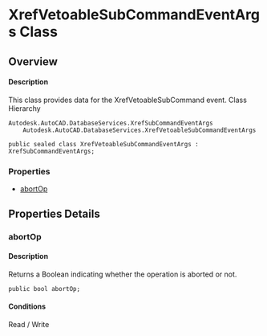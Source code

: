 # XrefVetoableSubCommandEventArgs Class

## Overview

#### Description
This class provides data for the XrefVetoableSubCommand event.
Class Hierarchy
```text
Autodesk.AutoCAD.DatabaseServices.XrefSubCommandEventArgs
    Autodesk.AutoCAD.DatabaseServices.XrefVetoableSubCommandEventArgs
```

```text
public sealed class XrefVetoableSubCommandEventArgs : XrefSubCommandEventArgs;
```

### Properties

- [abortOp](#abortop)


## Properties Details

### abortOp

#### Description
Returns a Boolean indicating whether the operation is aborted or not.
```text
public bool abortOp;
```

#### Conditions
Read / Write